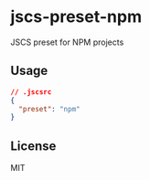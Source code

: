 # jscs-preset-npm

JSCS preset for NPM projects

## Usage

```json
// .jscsrc
{
  "preset": "npm"
}
```

## License

MIT
